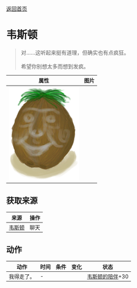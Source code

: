 [返回首页](index.md)  
# 韦斯顿  
> 对……这听起来挺有道理，但确实也有点疯狂。<br><br>希望你别想太多而想到发疯。  
  
  属性  |   图片   
 ----  |  ----:   
   |  ![](Sprite/Weston.png)   
  
## 获取来源  
来源  |  操作  
----  |  ----  
[韦斯顿](Weston.md)  |  聊天  
## 动作  
动作  |  时间  |  条件  |  变化  |  状态  
----  |  ----  |  ----  |  ----  |  ----  
我得走了。  |  -  |    |    |  [韦斯顿的陪伴](WestonCompany.md)+30  
